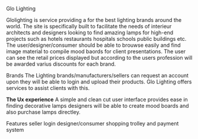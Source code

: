 Glo Lighting

Glolighting is service providing a for the best lighting brands around the world. 
The site is specifically built to facilitate the needs of interieur architects and designers
looking to find amazing lamps for high-end projects such as hotels restaurants hospitals schools public buildings etc.
The user/designer/consumer should be able to brouwse easily and find image material to compile mood baords for client presentations. 
The user can see the retail prices displayed but according to the users profession will be awarded varius discounts
for each brand. 

Brands
The Lighting brands/manufacturers/sellers can request an account upon  they
will be able to login and upload their products.
Glo Lighting offers services to assist clients with this.   

<strong>The Ux experience</strong>
A simple and clean cut user interface provides ease in finding decorative lamps
designers will be able to create mood boards and also purchase lamps directley.


Features
seller login
designer/consumer shopping trolley and payment system
